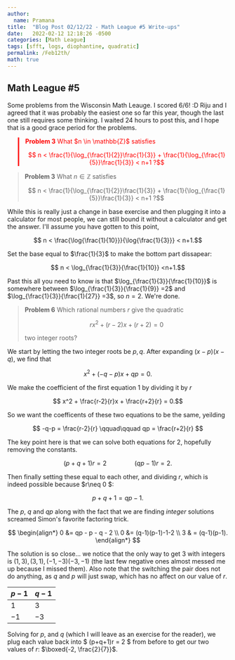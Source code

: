 ```yaml
---
author:
  name: Pramana
title:  "Blog Post 02/12/22 - Math League #5 Write-ups"
date:   2022-02-12 12:18:26 -0500
categories: [Math League]
tags: [sfft, logs, diophantine, quadratic]
permalink: /Feb12th/
math: true
---
```


## Math League #5
Some problems from the Wisconsin Math Leauge. I scored 6/6! :D
Riju and I agreed that it was probably the easiest one so far this year,
though the last one still requires some thinking.
I waited 24 hours to post this, and I hope that is a good grace period for the problems.

<blockquote style="border-left: 3px solid #FF0000; color:#FF0000; margin-bottom:2px">
<b>Problem 3</b>
What $n \in \mathbb{Z}$ satisfies

$$ n < \frac{1}{\log_{\frac{1}{2}}\frac{1}{3}} + \frac{1}{\log_{\frac{1}{5}}\frac{1}{3}} < n+1 ?$$
</blockquote>

> **Problem 3**
> What $n \in \mathbb{Z}$ satisfies
>
> $$ n < \frac{1}{\log_{\frac{1}{2}}\frac{1}{3}} + \frac{1}{\log_{\frac{1}{5}}\frac{1}{3}} < n+1 ?$$

While this is really just a change in base exercise and then plugging it into a calculator for most people,
we can still bound it without a calculator and get the answer. I'll assume you have gotten to this point,

$$ n < \frac{\log{\frac{1}{10}}}{\log{\frac{1}{3}}} < n+1.$$

Set the base equal to $\frac{1}{3}$ to make the bottom part dissapear:

$$ n < \log_{\frac{1}{3}}{\frac{1}{10}} <n+1.$$

Past this all you need to know is that $\log_{\frac{1}{3}}{\frac{1}{10}}$ is somewhere between
$\log_{\frac{1}{3}}{\frac{1}{9}} =2$ and $\log_{\frac{1}{3}}{\frac{1}{27}} =3$, so $n=2$. We're done.

>**Problem 6**
>Which rational numbers $r$ give the quadratic
>
>$$rx^{2} + (r-2)x+(r+2) = 0$$
>
>two integer roots?

We start by letting the two integer roots be $p,q$. After expanding $(x-p)(x-q)$, we find that

$$ x^2 + (-q-p)x +qp = 0.$$

We make the coefficient of the first equation $1$ by dividing it by $r$

$$ x^2 + \frac{r-2}{r}x + \frac{r+2}{r} = 0.$$

So we want the coefficents of these two equations to be the same, yeilding

$$ -q-p = \frac{r-2}{r} \qquad\qquad qp = \frac{r+2}{r} $$

The key point here is that we can solve both equations for $2$, hopefully removing the constants.

$$ (p+q+1)r = 2 \qquad\qquad (qp-1)r = 2.$$

Then finally setting these equal to each other, and dividing $r$, which is indeed possible because $r\neq 0 $:

$$ p+q+1 = qp-1.$$

The $p$, $q$ and $qp$ along with the fact that we are finding *integer* solutions screamed Simon's favorite
factoring trick.

$$
\begin{align*}
0 &= qp - p - q - 2 \\
0 &= (q-1)(p-1)-1-2 \\
3 & = (q-1)(p-1).
\end{align*}
$$

The solution is so close... we notice that the only way to get $3$ with integers is $(1,3),(3,1),(-1,-3)(-3,-1)$
(the last few negative ones almost messed me up because I missed them). Also note that the switching the
pair does not do anything, as $q$ and $p$ will just swap, which has no affect on our value of $r$.

| $p-1$ | $q-1$ |
|-------|-------|
| $1$   | $3$   |
| $-1$  | $-3$  |

Solving for $p$, and $q$ (which I will leave as an exercise for the reader), we plug each value back into
$ (p+q+1)r = 2 $ from before to get our two values of $r$: $\boxed{-2, \frac{2}{7}}$.
